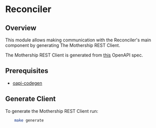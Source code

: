 # Reconciler

## Overview

This module allows making communication with the Reconciler's main component by generating The Mothership REST Client.

The Mothership REST Client is generated from [this](https://raw.githubusercontent.com/kyma-incubator/reconciler/569388cbdde10092e5cdab25d5d87cf6a038a4d2/openapi/external_api.yaml) OpenAPI spec.

## Prerequisites

- [oapi-codegen](https://github.com/deepmap/oapi-codegen)

## Generate Client

To generate the Mothership REST Client run:

```bash
    make generate
```
